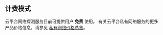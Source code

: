 ## 计费模式
云平台网络探测服务目前可提供用户 **免费** 使用。
有关云平台私有网络服务的更多产品价格信息，请参见 [私有网络价格总览](http://tcecqpoc.fsphere.cn/document/product/215/3079)。